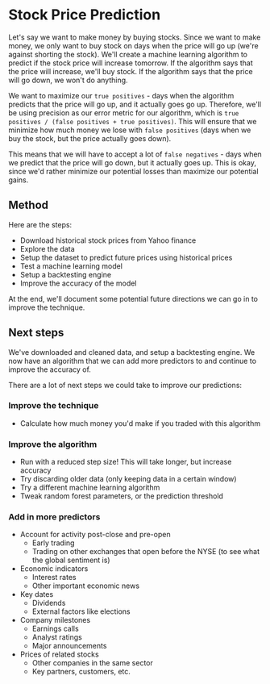 # Stock Price Prediction

Let's say we want to make money by buying stocks.  Since we want to make money, we only want to buy stock on days when the price will go up (we're against shorting the stock).  We'll create a machine learning algorithm to predict if the stock price will increase tomorrow.  If the algorithm says that the price will increase, we'll buy stock.  If the algorithm says that the price will go down, we won't do anything.

We want to maximize our `true positives` - days when the algorithm predicts that the price will go up, and it actually goes go up.  Therefore, we'll be using precision as our error metric for our algorithm, which is `true positives / (false positives + true positives)`.  This will ensure that we minimize how much money we lose with `false positives` (days when we buy the stock, but the price actually goes down).

This means that we will have to accept a lot of `false negatives` - days when we predict that the price will go down, but it actually goes up.  This is okay, since we'd rather minimize our potential losses than maximize our potential gains.

## Method

Here are the steps:

* Download historical stock prices from Yahoo finance
* Explore the data
* Setup the dataset to predict future prices using historical prices
* Test a machine learning model
* Setup a backtesting engine
* Improve the accuracy of the model

At the end, we'll document some potential future directions we can go in to improve the technique.



## Next steps

We've downloaded and cleaned data, and setup a backtesting engine.  We now have an algorithm that we can add more predictors to and continue to improve the accuracy of.

There are a lot of next steps we could take to improve our predictions:

### Improve the technique

* Calculate how much money you'd make if you traded with this algorithm

### Improve the algorithm

* Run with a reduced step size!  This will take longer, but increase accuracy
* Try discarding older data (only keeping data in a certain window)
* Try a different machine learning algorithm
* Tweak random forest parameters, or the prediction threshold

### Add in more predictors

* Account for activity post-close and pre-open
    * Early trading
    * Trading on other exchanges that open before the NYSE (to see what the global sentiment is)
* Economic indicators
    * Interest rates
    * Other important economic news
* Key dates
    * Dividends
    * External factors like elections
* Company milestones
    * Earnings calls
    * Analyst ratings
    * Major announcements
* Prices of related stocks
    * Other companies in the same sector
    * Key partners, customers, etc.
